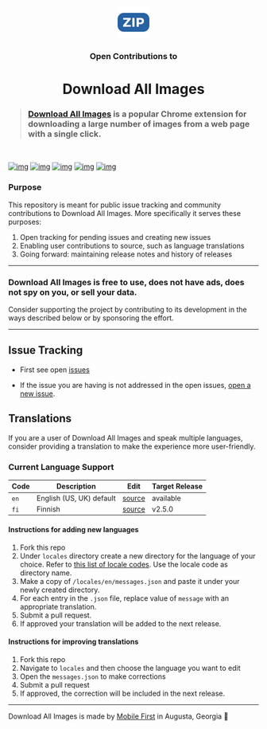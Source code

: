 <p align="center">
   <img src='icon.png' alt="icon" /></p>
</p>   
<h3 align="center">Open Contributions to</h3>
<h1 align="center">Download All Images</h1>

> ### [Download All Images](https://download-all-images.mobilefirst.me/) is a popular Chrome extension for downloading a large number of images from a web page with a single click. 

<br/>

[![img](https://img.shields.io/chrome-web-store/v/ifipmflagepipjokmbdecpmjbibjnakm)](https://chrome.google.com/webstore/detail/ifipmflagepipjokmbdecpmjbibjnakm)
[![img](https://img.shields.io/chrome-web-store/users/ifipmflagepipjokmbdecpmjbibjnakm)](https://chrome.google.com/webstore/detail/ifipmflagepipjokmbdecpmjbibjnakm)
[![img](https://img.shields.io/chrome-web-store/stars/ifipmflagepipjokmbdecpmjbibjnakm)](https://chrome.google.com/webstore/detail/ifipmflagepipjokmbdecpmjbibjnakm)
[![img](https://img.shields.io/chrome-web-store/rating-count/ifipmflagepipjokmbdecpmjbibjnakm)](https://chrome.google.com/webstore/detail/ifipmflagepipjokmbdecpmjbibjnakm)
[![img](https://img.shields.io/static/v1?label=first%20release&message=2017&color=AB47BC)](https://chrome.google.com/webstore/detail/ifipmflagepipjokmbdecpmjbibjnakm)

### Purpose

This repository is meant for public issue tracking and community contributions to Download All Images.
More specifically it serves these purposes:

1. Open tracking for pending issues and creating new issues
2. Enabling user contributions to source, such as language translations
3. Going forward: maintaining release notes and history of releases

* * *

### Download All Images is free to use, does not have ads, does not spy on you, or sell your data.

Consider supporting the project by contributing to its development in the ways described below or by sponsoring the effort.

* * *

## Issue Tracking

- First see open [issues](https://github.com/MobileFirstLLC/dai-contrib/issues)

- If the issue you are having is not addressed in the open issues, [open a new issue](https://github.com/MobileFirstLLC/dai-contrib/issues/new/choose).


## Translations

If you are a user of Download All Images and speak multiple languages, consider providing a 
translation to make the experience more user-friendly.

### Current Language Support

| Code | Description | Edit | Target Release |
| --- | --- | --- | --- |
| `en` | English (US, UK) default | [source](/locales/en/messages.json) | available |
| `fi` | Finnish | [source](/locales/fi/messages.json) | v2.5.0 |

#### Instructions for adding new languages

1. Fork this repo
2. Under `locales` directory create a new directory for the language of your choice. 
   Refer to [this list  of locale codes](https://developer.chrome.com/webstore/i18n#localeTable). 
   Use the locale code as directory name.
3. Make a copy of `/locales/en/messages.json` and paste it under your newly created directory.
4. For each entry in the `.json` file, replace value of `message` with an appropriate translation.
5. Submit a pull request.
6. If approved your translation will be added to the next release.   

#### Instructions for improving translations

1. Fork this repo
2. Navigate to `locales` and then choose the language you want to edit
3. Open the `messages.json` to make corrections
4. Submit a pull request
5. If approved, the correction will be included in the next release.   

* * *

Download All Images is made by [Mobile First](https://mobilefirst.me) in Augusta, Georgia 🍑

